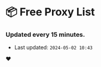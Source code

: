 # :package: Free Proxy List
### Updated every 15 minutes.

- Last updated: `2024-05-02 10:43`

:heart:
